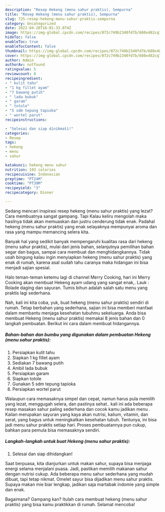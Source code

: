 ```yaml
---
description: "Resep Hekeng (menu sahur praktis), Sempurna"
title: "Resep Hekeng (menu sahur praktis), Sempurna"
slug: 725-resep-hekeng-menu-sahur-praktis-sempurna
category: Uncategorized
date: 2022-04-28T16:01:33.074Z
image: https://img-global.cpcdn.com/recipes/072c749b2340fd7b/680x482cq70/hekeng-menu-sahur-praktis-foto-resep-utama.jpg
hideToc: false
enableToc: true
enableTocContent: false
thumbnail: https://img-global.cpcdn.com/recipes/072c749b2340fd7b/680x482cq70/hekeng-menu-sahur-praktis-foto-resep-utama.jpg
cover: https://img-global.cpcdn.com/recipes/072c749b2340fd7b/680x482cq70/hekeng-menu-sahur-praktis-foto-resep-utama.jpg
author: Admin
authorAv: notfound
ratingvalue: 5
reviewcount: 8
recipeingredient:
- " kulit tahu"
- "1 kg fillet ayam"
- "7 bawang putih"
- " lada bubuk"
- " garam"
- " totole"
- "5 sdm tepung tapioka"
- " wortel parut"
recipeinstructions:

- "Selesai dan siap dinikmati!"
categories:
- Resep
tags:
- hekeng
- menu
- sahur

katakunci: hekeng menu sahur 
nutrition: 193 calories
recipecuisine: Indonesian
preptime: "PT24M"
cooktime: "PT39M"
recipeyield: "3"
recipecategory: Dinner

---
```



Sedang mencari inspirasi resep hekeng (menu sahur praktis) yang lezat? Cara membuatnya sangat gampang. Tapi Kalau keliru mengolah maka hasilnya tidak akan memuaskan dan justru cenderung tidak enak. Padahal hekeng (menu sahur praktis) yang enak selayaknya mempunyai aroma dan rasa yang mampu memancing selera kita.


Banyak hal yang sedikit banyak mempengaruhi kualitas rasa dari hekeng (menu sahur praktis), mulai dari jenis bahan, selanjutnya pemilihan bahan segar dan bagus, sampai cara membuat dan menghidangkannya. Tidak usah bingung kalau ingin menyiapkan hekeng (menu sahur praktis) yang enak di rumah, karena asal sudah tahu caranya maka hidangan ini bisa menjadi sajian spesial.

Halo teman-teman ketemu lagi di channel Merry Cooking, hari ini Merry Cooking akan membuat Hekeng ayam udang yang sangat enak,. Lauk : Rolade daging dan sayuran. Tumis bihun adalah salah satu menu yang praktis lagi sederhana.


Nah, kali ini kita coba, yuk, buat hekeng (menu sahur praktis) sendiri di rumah. Tetap berbahan yang sederhana, sajian ini bisa memberi manfaat dalam membantu menjaga kesehatan tubuhmu sekeluarga. Anda bisa membuat Hekeng (menu sahur praktis) memakai 8 jenis bahan dan 0 langkah pembuatan. Berikut ini cara dalam membuat hidangannya.

<!--inarticleads1-->

##### Bahan-bahan dan bumbu yang digunakan dalam pembuatan Hekeng (menu sahur praktis):

1. Persiapkan  kulit tahu
1. Siapkan 1 kg fillet ayam
1. Sediakan 7 bawang putih
1. Ambil  lada bubuk
1. Persiapkan  garam
1. Siapkan  totole
1. Gunakan 5 sdm tepung tapioka
1. Persiapkan  wortel parut


Walaupun cara memasaknya simpel dan cepat, namun harus pula memilih yang lezat, menggugah selera, dan pastinya sehat.. kali ini ada beberapa resep masakan sahur paling sederhana dan cocok kamu jadikan menu . Kailan merupakan sayuran yang kaya akan nutrisi, kalium, vitamin, dan serat, yang bagus untuk meningkatkan kesehatan tubuh. Tentunya, ini bisa jadi menu sahur praktis setiap hari. Proses pembuatannya pun cukup, bahkan para pemula bisa memasaknya sendiri. 

<!--inarticleads2-->

##### Langkah-langkah untuk buat Hekeng (menu sahur praktis):


1. Selesai dan siap dihidangkan!

Saat berpuasa, kita dianjurkan untuk makan sahur, supaya bisa menjaga energi selama menjalani puasa. Jadi, pastikan memilih makanan sahur dengan nutrisi cukup. Ada beberapa menu sahur sederhana yang mudah dibuat, tapi tetap nikmat. Omelet sayur bisa dijadikan menu sahur praktis. Supaya makan mie biar lengkap, jadikan saja martabak indomie yang simple dan enak. 

Bagaimana? Gampang kan? Itulah cara membuat hekeng (menu sahur praktis) yang bisa kamu praktikkan di rumah. Selamat mencoba!
